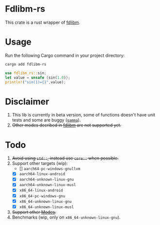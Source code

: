 # Fdlibm-rs
This crate is a rust wrapper of [fdlibm](https://netlib.org/fdlibm/). 

# Usage
Run the following Cargo command in your project directory:
```bash
cargo add fdlibm-rs
```

```rust
use fdlibm_rs::sin;
let value = unsafe {sin(1.0)};
println!("sin(1)={}",value);
```

# Disclaimer 
1) This lib is currently in beta version, some of functions doesn't have unit tests and some are buggy ([`gamma`](tests/fdlibm.rs#L146)).
2) <s>Other modes decribed in [fdlibm](fdlibm/readme) are not supported yet.</s>

# Todo
1) <s>Avoid using `std::`, instead use `core::` when possible.</s>
2) Support other targets (wip):
    - []  `aarch64-pc-windows-gnullvm`
    - [X] `aarch64-linux-android`
    - [X] `aarch64-unknown-linux-gnu`
    - [X] `aarch64-unknown-linux-musl`
    - [X] `x86_64-linux-android`
    - [X] `x86_64-pc-windows-gnu`
    - [X] `x86_64-unknown-linux-gnu`
    - [X] `x86_64-unknown-linux-musl`
    
3) <s>Support other [Modes](fdlibm/readme).</s>
4) Benchmarks (wip, only on `x86_64-unknown-linux-gnu`).